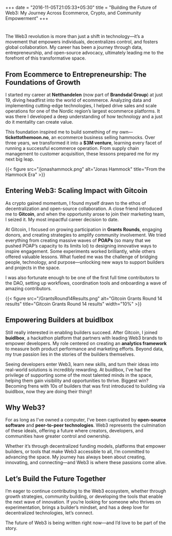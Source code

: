 +++
date = "2016-11-05T21:05:33+05:30"
title = "Building the Future of Web3: My Journey Across Ecommerce, Crypto, and Community Empowerment"
+++

# 

The Web3 revolution is more than just a shift in technology—it’s a movement that empowers individuals, decentralizes control, and fosters global collaboration. My career has been a journey through data, entrepreneurship, and open-source advocacy, ultimately leading me to the forefront of this transformative space.

## From Ecommerce to Entrepreneurship: The Foundations of Growth  

I started my career at **Netthandelen** (now part of **Brandsdal Group**) at just 19, diving headfirst into the world of ecommerce. Analyzing data and implementing cutting-edge technologies, I helped drive sales and scale operations for one of the Nordic region’s largest ecommerce platforms. It was there I developed a deep understanding of how technology and a just do it mentality can create value. 

This foundation inspired me to build something of my own—**tickettothemoon.no**, an ecommerce business selling hammocks. Over three years, we transformed it into a **$3M venture**, learning every facet of running a successful ecommerce operation. From supply chain management to customer acquisition, these lessons prepared me for my next big leap.

{{< figure src="/jonashammock.png" alt="Jonas Hammock" title="From the Hammock Era"  >}}


## Entering Web3: Scaling Impact with Gitcoin  

As crypto gained momentum, I found myself drawn to the ethos of decentralization and open-source collaboration. A close friend introduced me to **Gitcoin**, and when the opportunity arose to join their marketing team, I seized it. My most impactful career decision to date.

At Gitcoin, I focused on growing participation in **Grants Rounds**, engaging donors, and creating strategies to amplify community involvement. We tried everything from creating massive waves of **POAPs** (so many that we pushed POAP’s capacity to its limits lol) to designing innovative ways to inspire engagement. Some experiments worked brilliantly, while others offered valuable lessons. What fueled me was the challenge of bridging people, technology, and purpose—unlocking new ways to support builders and projects in the space.  

I was also fortunate enough to be one of the first full time contributors to the DAO, setting up workflows, coordination tools and onboarding a wave of amazing contributors. 

{{< figure src="/GrantsRound14Results.png" alt="Gitcoin Grants Round 14 results" title="Gitcoin Grants Round 14 results" width="10%" >}}

## Empowering Builders at buidlbox  

Still really interested in enabling builders succeed. After Gitcoin, I joined **buidlbox**, a hackathon platform that partners with leading Web3 brands to empower developers. My role centered on creating an **analytics framework** to measure both product performance and marketing efforts. Beyond data, my true passion lies in the stories of the builders themselves.

Seeing developers enter Web3, learn new skills, and turn their ideas into real-world solutions is incredibly rewarding. At buidlbox, I’ve had the privilege of supporting some of the most talented minds in the space, helping them gain visibility and opportunities to thrive. Biggest win? Becoming frens with 10s of builders that was first introduced to building via buidlbox, now they are doing their thing!!

## Why Web3?  

For as long as I’ve owned a computer, I’ve been captivated by **open-source software** and **peer-to-peer technologies**. Web3 represents the culmination of these ideals, offering a future where creators, developers, and communities have greater control and ownership.

Whether it’s through decentralized funding models, platforms that empower builders, or tools that make Web3 accessible to all, I’m committed to advancing the space. My journey has always been about creating, innovating, and connecting—and Web3 is where these passions come alive.

## Let’s Build the Future Together  

I’m eager to continue contributing to the Web3 ecosystem, whether through growth strategies, community building, or developing the tools that enable the next wave of innovation. If you’re looking for someone who thrives on experimentation, brings a builder’s mindset, and has a deep love for decentralized technologies, let’s connect.

The future of Web3 is being written right now—and I’d love to be part of the story.